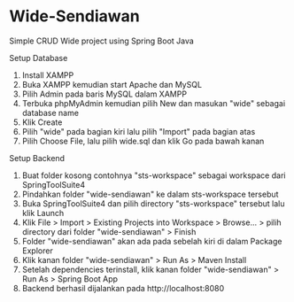 # Wide-Sendiawan
Simple CRUD Wide project using Spring Boot Java

Setup Database
1. Install XAMPP
2. Buka XAMPP kemudian start Apache dan MySQL
3. Pilih Admin pada baris MySQL dalam XAMPP
4. Terbuka phpMyAdmin kemudian pilih New dan masukan "wide" sebagai database name
5. Klik Create
6. Pilih "wide" pada bagian kiri lalu pilih "Import" pada bagian atas
7. Pilih Choose File, lalu pilih wide.sql dan klik Go pada bawah kanan

Setup Backend
1. Buat folder kosong contohnya "sts-workspace" sebagai workspace dari SpringToolSuite4
2. Pindahkan folder "wide-sendiawan" ke dalam sts-workspace tersebut
3. Buka SpringToolSuite4 dan pilih directory "sts-workspace" tersebut lalu klik Launch
4. Klik File > Import > Existing Projects into Workspace > Browse... > pilih directory dari folder "wide-sendiawan" > Finish
5. Folder "wide-sendiawan" akan ada pada sebelah kiri di dalam Package Explorer
6. Klik kanan folder "wide-sendiawan" > Run As > Maven Install
7. Setelah dependencies terinstall, klik kanan folder "wide-sendiawan" > Run As > Spring Boot App
8. Backend berhasil dijalankan pada http://localhost:8080
 
